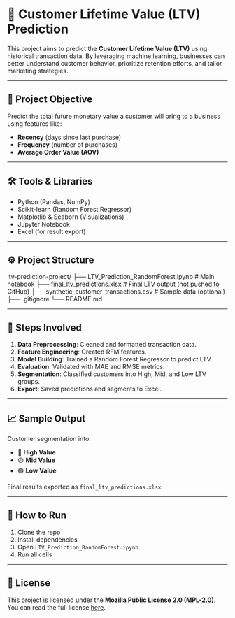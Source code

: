 # 🧠 Customer Lifetime Value (LTV) Prediction

This project aims to predict the **Customer Lifetime Value (LTV)** using historical transaction data. By leveraging machine learning, businesses can better understand customer behavior, prioritize retention efforts, and tailor marketing strategies.

---

## 📌 Project Objective

Predict the total future monetary value a customer will bring to a business using features like:

- **Recency** (days since last purchase)
- **Frequency** (number of purchases)
- **Average Order Value (AOV)**

---

## 🛠️ Tools & Libraries

- Python (Pandas, NumPy)
- Scikit-learn (Random Forest Regressor)
- Matplotlib & Seaborn (Visualizations)
- Jupyter Notebook
- Excel (for result export)

---

## ⚙️ Project Structure

ltv-prediction-project/
├── LTV_Prediction_RandomForest.ipynb # Main notebook
├── final_ltv_predictions.xlsx # Final LTV output (not pushed to GitHub)
├── synthetic_customer_transactions.csv # Sample data (optional)
├── .gitignore
└── README.md

---

## 🧪 Steps Involved

1. **Data Preprocessing**: Cleaned and formatted transaction data.
2. **Feature Engineering**: Created RFM features.
3. **Model Building**: Trained a Random Forest Regressor to predict LTV.
4. **Evaluation**: Validated with MAE and RMSE metrics.
5. **Segmentation**: Classified customers into High, Mid, and Low LTV groups.
6. **Export**: Saved predictions and segments to Excel.

---

## 📈 Sample Output

Customer segmentation into:
- 🔴 **High Value**
- 🟡 **Mid Value**
- 🟢 **Low Value**

Final results exported as `final_ltv_predictions.xlsx`.

---

## 🚀 How to Run

1. Clone the repo  
2. Install dependencies  
3. Open `LTV_Prediction_RandomForest.ipynb`  
4. Run all cells

---

## 📂 License

This project is licensed under the **Mozilla Public License 2.0 (MPL-2.0)**.  
You can read the full license [here](https://www.mozilla.org/en-US/MPL/2.0/).
